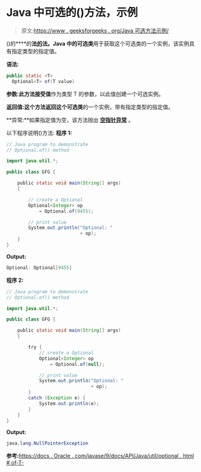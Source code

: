 # Java 中可选的()方法，示例

> 原文:[https://www . geeksforgeeks . org/Java 可选方法示例/](https://www.geeksforgeeks.org/optional-of-method-in-java-with-examples/)

()的****的**法[的](https://www.geeksforgeeks.org/java-util-package-java/)法。Java 中的可选类**用于获取这个可选类的一个实例，该实例具有指定类型的指定值。

**语法:**

```java
public static <T> 
  Optional<T> of(T value)

```

**参数:**此方法接受**值**作为类型 T 的参数，以此值创建一个可选实例。

**返回值:**这个方法返回这个**可选类**的一个实例，带有指定类型的指定值。

**异常:**如果指定值为空，该方法抛出 **[空指针异常](https://www.geeksforgeeks.org/null-pointer-exception-in-java/)** 。

以下程序说明()方法:
**程序 1:**

```java
// Java program to demonstrate
// Optional.of() method

import java.util.*;

public class GFG {

    public static void main(String[] args)
    {

        // create a Optional
        Optional<Integer> op
            = Optional.of(9455);

        // print value
        System.out.println("Optional: "
                           + op);
    }
}
```

**Output:**

```java
Optional: Optional[9455]

```

**程序 2:**

```java
// Java program to demonstrate
// Optional.of() method

import java.util.*;

public class GFG {

    public static void main(String[] args)
    {

        try {
            // create a Optional
            Optional<Integer> op
                = Optional.of(null);

            // print value
            System.out.println("Optional: "
                               + op);
        }
        catch (Exception e) {
            System.out.println(e);
        }
    }
}
```

**Output:**

```java
java.lang.NullPointerException

```

**参考:**[https://docs . Oracle . com/javase/9/docs/API/Java/util/optional . html # of-T-](https://docs.oracle.com/javase/9/docs/api/java/util/Optional.html#of-T-)